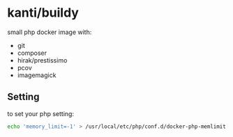 # kanti/buildy
small php docker image with:
- git
- composer
- hirak/prestissimo
- pcov
- imagemagick


## Setting
to set your php setting:
````bash
echo 'memory_limit=-1' > /usr/local/etc/php/conf.d/docker-php-memlimit.ini;
````
